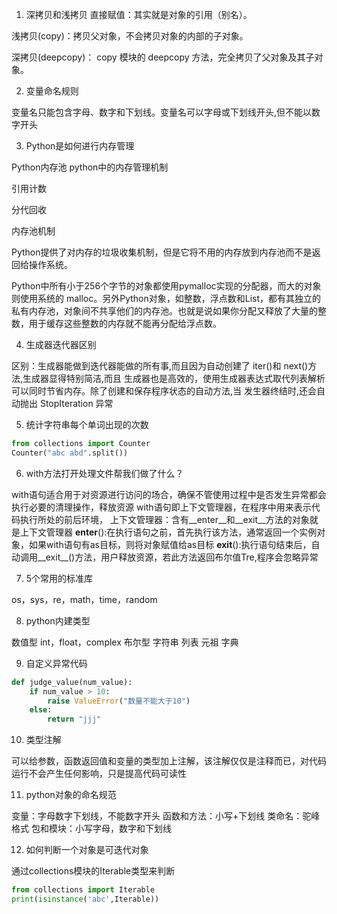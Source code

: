 1. 深拷贝和浅拷贝
直接赋值：其实就是对象的引用（别名）。

浅拷贝(copy)：拷贝父对象，不会拷贝对象的内部的子对象。

深拷贝(deepcopy)： copy 模块的 deepcopy 方法，完全拷贝了父对象及其子对象。

2. 变量命名规则

变量名只能包含字母、数字和下划线。变量名可以字母或下划线开头,但不能以数字开头

3. Python是如何进行内存管理

Python内存池
python中的内存管理机制

引用计数

分代回收

内存池机制

Python提供了对内存的垃圾收集机制，但是它将不用的内存放到内存池而不是返回给操作系统。

Python中所有小于256个字节的对象都使用pymalloc实现的分配器，而大的对象则使用系统的 malloc。另外Python对象，如整数，浮点数和List，都有其独立的私有内存池，对象间不共享他们的内存池。也就是说如果你分配又释放了大量的整数，用于缓存这些整数的内存就不能再分配给浮点数。

4. 生成器迭代器区别

区别：生成器能做到迭代器能做的所有事,而且因为自动创建了 iter()和 next()方法,生成器显得特别简洁,而且
生成器也是高效的，使用生成器表达式取代列表解析可以同时节省内存。除了创建和保存程序状态的自动方法,当
发生器终结时,还会自动抛出 StopIteration 异常

5. 统计字符串每个单词出现的次数

```python
from collections import Counter
Counter("abc abd".split())
```

6. with方法打开处理文件帮我们做了什么？

with语句适合用于对资源进行访问的场合，确保不管使用过程中是否发生异常都会执行必要的清理操作，释放资源
with语句即上下文管理器，在程序中用来表示代码执行所处的前后环境，
上下文管理器：含有__enter__和__exit__方法的对象就是上下文管理器
__enter__():在执行语句之前，首先执行该方法，通常返回一个实例对象，如果with语句有as目标，则将对象赋值给as目标
__exit__():执行语句结束后，自动调用__exit__()方法，用户释放资源，若此方法返回布尔值Tre,程序会忽略异常

7. 5个常用的标准库

os，sys，re，math，time，random

8. python内建类型

数值型  int，float，complex
布尔型
字符串
列表
元祖
字典

9. 自定义异常代码

```python
def judge_value(num_value):
    if num_value > 10:
        raise ValueError("数量不能大于10")
    else:
        return "jjj"
```

10. 类型注解

可以给参数，函数返回值和变量的类型加上注解，该注解仅仅是注释而已，对代码运行不会产生任何影响，只是提高代码可读性

11. python对象的命名规范

变量：字母数字下划线，不能数字开头
函数和方法：小写+下划线
类命名：驼峰格式
包和模块：小写字母，数字和下划线

12. 如何判断一个对象是可迭代对象

通过collections模块的Iterable类型来判断

```python
from collections import Iterable
print(isinstance('abc',Iterable))
```
